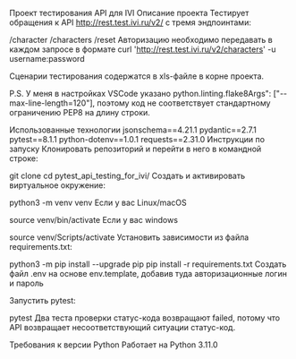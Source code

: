 Проект тестирования API для IVI
Описание проекта
Тестирует обращения к API http://rest.test.ivi.ru/v2/ с тремя эндпоинтами:

/character
/characters
/reset
Авторизацию необходимо передавать в каждом запросе в формате curl 'http://rest.test.ivi.ru/v2/characters' -u username:password

Сценарии тестирования содержатся в xls-файле в корне проекта.

P.S. У меня в настройках VSCode указано python.linting.flake8Args": ["--max-line-length=120"], поэтому код не соответствует стандартному ограничению PEP8 на длину строки.

Использованные технологии
jsonschema==4.21.1
pydantic==2.7.1
pytest==8.1.1
python-dotenv==1.0.1
requests==2.31.0
Инструкции по запуску
Клонировать репозиторий и перейти в него в командной строке:

git clone 
cd pytest_api_testing_for_ivi/
Cоздать и активировать виртуальное окружение:

python3 -m venv venv
Если у вас Linux/macOS

source venv/bin/activate
Если у вас windows

source venv/Scripts/activate
Установить зависимости из файла requirements.txt:

python3 -m pip install --upgrade pip
pip install -r requirements.txt
Создать файл .env на основе env.template, добавив туда авторизационные логин и пароль

Запустить pytest:

pytest
Два теста проверки статус-кода возвращают failed, потому что API возвращает несоответствующий ситуации статус-код.

Требования к версии Python
Работает на Python 3.11.0
